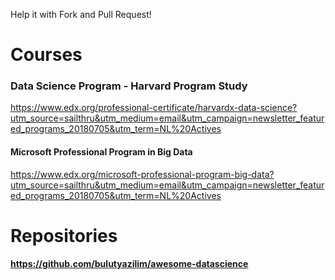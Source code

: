 Help it with Fork and Pull Request!

# Courses

### Data Science Program - Harvard Program Study
https://www.edx.org/professional-certificate/harvardx-data-science?utm_source=sailthru&utm_medium=email&utm_campaign=newsletter_featured_programs_20180705&utm_term=NL%20Actives

#### Microsoft Professional Program in Big Data
https://www.edx.org/microsoft-professional-program-big-data?utm_source=sailthru&utm_medium=email&utm_campaign=newsletter_featured_programs_20180705&utm_term=NL%20Actives

# Repositories

#### https://github.com/bulutyazilim/awesome-datascience
